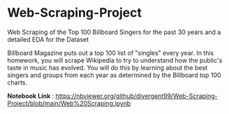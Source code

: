 # Web-Scraping-Project
Web Scraping of the Top 100 Billboard Singers for the past 30 years and a detailed EDA for the Dataset

Billboard Magazine puts out a top 100 list of "singles" every year. In this homework, you will scrape Wikipedia to try to understand how the public's taste in music has evolved. You will do this by learning about the best singers and groups from each year as determined by the Billboard top 100 charts.

**Notebook Link** :  https://nbviewer.org/github/divergent99/Web-Scraping-Project/blob/main/Web%20Scraping.ipynb
